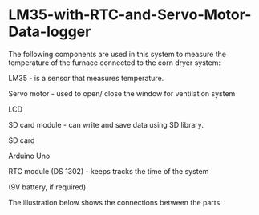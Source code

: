 # LM35-with-RTC-and-Servo-Motor-Data-logger
The following components are used in this system to measure the temperature of the furnace connected to the corn dryer system:

LM35 - is a sensor that measures temperature.

Servo motor - used to open/ close the window for ventilation system

LCD

SD card module - can write and save data using SD library.

SD card

Arduino Uno

RTC module (DS 1302) - keeps tracks the time of the system

(9V battery, if required)

The illustration below shows the connections between the parts:

